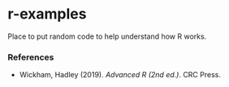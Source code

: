 # r-examples

Place to put random code to help understand how R works.

### References
* Wickham, Hadley (2019). *Advanced R (2nd ed.)*. CRC Press. 
